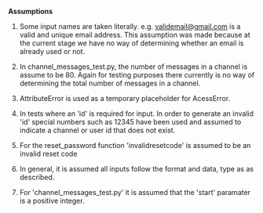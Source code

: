 **Assumptions**

1. Some input names are taken literally. e.g. validemail@gmail.com is a valid
and unique email address. This assumption was made because at the current stage
we have no way of determining whether an email is already used or not.

2. In channel_messages_test.py, the number of messages in a channel is assume 
to be 80. Again for testing purposes there currently is no way of determining 
the total number of messages in a channel.

3. AttributeError is used as a temporary placeholder for AcessError.

4. In tests where an  'id' is required for input. In order to generate an 
invalid 'id' special numbers such as 12345 have been used and assumed to indicate
a channel or user id that does not exist.

5. For the reset_password function 'invalidresetcode' is assumed to be an 
invalid reset code

6. In general, it is assumed all inputs follow the format and data, type as 
as described.

7. For 'channel_messages_test.py' it is assumed that the 'start' paramater is a 
positive integer.
